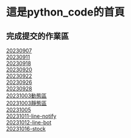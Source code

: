 # 這是python_code的首頁

## 完成提交的作業區

[20230907](https://github.com/Kimi-Hsueh/20230907-homework)<br>
[20230911](./20230911/)<br>
[20230918](https://github.com/Kimi-Hsueh/python_code/blob/main/20230918/20230918_work.ipynb)<br>
[20230920](https://github.com/Kimi-Hsueh/python_code/blob/main/20230920/20230920_work.ipynb)<br>
[20230922](https://github.com/Kimi-Hsueh/loop_python/blob/master/homework-20230922.ipynb)<br>
[20230926](https://github.com/Kimi-Hsueh/python_code/blob/main/20230926/%E5%8D%81%E5%85%AB%E8%B1%86%E9%81%8A%E6%88%B2.ipynb)<br>
[20230928](https://github.com/Kimi-Hsueh/python_code/blob/main/20230928-object/fordice.py)<br>
[20231003動態區](https://flask-web-rasw.onrender.com/)<br>
[20231003靜態區](https://kimi-static.onrender.com/)<br>
[20231005](https://github.com/Kimi-Hsueh/python_code/blob/main/20231008-homework/homework.ipynb)<br>
[20231011-line-notify](https://github.com/Kimi-Hsueh/python_code/blob/main/20231011-%E5%9B%9E%E5%AE%B6%E4%BD%9C%E6%A5%AD/line_notify.ipynb)<br>
[20231012-line-bot](https://github.com/Kimi-Hsueh/line_bot)<br>
[20231016-stock](https://github.com/Kimi-Hsueh/python_code/blob/main/20231012-%E7%88%AC%E8%9F%B2/stack.py)
